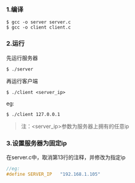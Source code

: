 ### 1.编译
```
$ gcc -o server server.c
$ gcc -o client client.c
```

### 2.运行
先运行服务器
```
$ ./server
```

再运行客户端
```
$ ./client <server_ip>
```
eg:
```
$ ./client 127.0.0.1
```

> 注：<server_ip>参数为服务器上拥有的任意ip


### 3.设置服务器为固定ip
在server.c中，取消第13行的注释，并修改为指定ip
```c
//eg:
#define SERVER_IP   "192.168.1.105"
```

